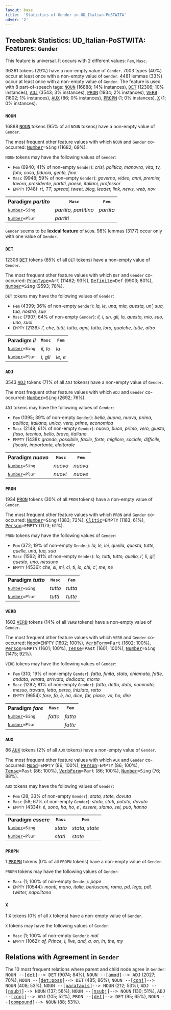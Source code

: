 ```yaml
---
layout: base
title:  'Statistics of Gender in UD_Italian-PoSTWITA'
udver: '2'
---
```


## Treebank Statistics: UD_Italian-PoSTWITA: Features: `Gender`

This feature is universal.
It occurs with 2 different values: `Fem`, `Masc`.

36361 tokens (29%) have a non-empty value of `Gender`.
7003 types (40%) occur at least once with a non-empty value of `Gender`.
4481 lemmas (33%) occur at least once with a non-empty value of `Gender`.
The feature is used with 8 part-of-speech tags: <tt><a href="it_postwita-pos-NOUN.html">NOUN</a></tt> (16888; 14% instances), <tt><a href="it_postwita-pos-DET.html">DET</a></tt> (12306; 10% instances), <tt><a href="it_postwita-pos-ADJ.html">ADJ</a></tt> (3543; 3% instances), <tt><a href="it_postwita-pos-PRON.html">PRON</a></tt> (1934; 2% instances), <tt><a href="it_postwita-pos-VERB.html">VERB</a></tt> (1602; 1% instances), <tt><a href="it_postwita-pos-AUX.html">AUX</a></tt> (86; 0% instances), <tt><a href="it_postwita-pos-PROPN.html">PROPN</a></tt> (1; 0% instances), <tt><a href="it_postwita-pos-X.html">X</a></tt> (1; 0% instances).

### `NOUN`

16888 <tt><a href="it_postwita-pos-NOUN.html">NOUN</a></tt> tokens (95% of all `NOUN` tokens) have a non-empty value of `Gender`.

The most frequent other feature values with which `NOUN` and `Gender` co-occurred: <tt><a href="it_postwita-feat-Number.html">Number</a></tt><tt>=Sing</tt> (11682; 69%).

`NOUN` tokens may have the following values of `Gender`:

* `Fem` (6940; 41% of non-empty `Gender`): <em>crisi, politica, manovra, vita, tv, foto, cosa, fiducia, gente, fine</em>
* `Masc` (9948; 59% of non-empty `Gender`): <em>governo, video, anni, premier, lavoro, presidente, partiti, paese, italiani, professor</em>
* `EMPTY` (948): <em>rt, TT, spread, tweet, blog, leader, link, news, web, nov</em>

<table>
  <tr><th>Paradigm <i>partito</i></th><th><tt>Masc</tt></th><th><tt>Fem</tt></th></tr>
  <tr><td><tt><tt><a href="it_postwita-feat-Number.html">Number</a></tt><tt>=Sing</tt></tt></td><td><em>partito, partitino</em></td><td><em>partita</em></td></tr>
  <tr><td><tt><tt><a href="it_postwita-feat-Number.html">Number</a></tt><tt>=Plur</tt></tt></td><td><em>partiti</em></td><td></td></tr>
</table>

`Gender` seems to be **lexical feature** of `NOUN`. 98% lemmas (3177) occur only with one value of `Gender`.

### `DET`

12306 <tt><a href="it_postwita-pos-DET.html">DET</a></tt> tokens (85% of all `DET` tokens) have a non-empty value of `Gender`.

The most frequent other feature values with which `DET` and `Gender` co-occurred: <tt><a href="it_postwita-feat-PronType.html">PronType</a></tt><tt>=Art</tt> (11462; 93%), <tt><a href="it_postwita-feat-Definite.html">Definite</a></tt><tt>=Def</tt> (9903; 80%), <tt><a href="it_postwita-feat-Number.html">Number</a></tt><tt>=Sing</tt> (9593; 78%).

`DET` tokens may have the following values of `Gender`:

* `Fem` (4399; 36% of non-empty `Gender`): <em>la, le, una, mia, questa, un', sua, tua, nostra, sue</em>
* `Masc` (7907; 64% of non-empty `Gender`): <em>il, i, un, gli, lo, questo, mio, suo, uno, suoi</em>
* `EMPTY` (2136): <em>l', che, tutti, tutto, ogni, tutta, loro, qualche, tutte, altro</em>

<table>
  <tr><th>Paradigm <i>il</i></th><th><tt>Masc</tt></th><th><tt>Fem</tt></th></tr>
  <tr><td><tt><tt><a href="it_postwita-feat-Number.html">Number</a></tt><tt>=Sing</tt></tt></td><td><em>il, lo</em></td><td><em>la</em></td></tr>
  <tr><td><tt><tt><a href="it_postwita-feat-Number.html">Number</a></tt><tt>=Plur</tt></tt></td><td><em>i, gli</em></td><td><em>le, e</em></td></tr>
</table>

### `ADJ`

3543 <tt><a href="it_postwita-pos-ADJ.html">ADJ</a></tt> tokens (71% of all `ADJ` tokens) have a non-empty value of `Gender`.

The most frequent other feature values with which `ADJ` and `Gender` co-occurred: <tt><a href="it_postwita-feat-Number.html">Number</a></tt><tt>=Sing</tt> (2692; 76%).

`ADJ` tokens may have the following values of `Gender`:

* `Fem` (1395; 39% of non-empty `Gender`): <em>bella, buona, nuova, prima, politica, italiana, unica, vera, prime, economica</em>
* `Masc` (2148; 61% of non-empty `Gender`): <em>nuovo, buon, primo, vero, giusto, fisso, tecnico, bello, bravo, italiano</em>
* `EMPTY` (1438): <em>grande, possibile, facile, forte, migliore, sociale, difficile, fiscale, importante, elettorale</em>

<table>
  <tr><th>Paradigm <i>nuovo</i></th><th><tt>Masc</tt></th><th><tt>Fem</tt></th></tr>
  <tr><td><tt><tt><a href="it_postwita-feat-Number.html">Number</a></tt><tt>=Sing</tt></tt></td><td><em>nuovo</em></td><td><em>nuova</em></td></tr>
  <tr><td><tt><tt><a href="it_postwita-feat-Number.html">Number</a></tt><tt>=Plur</tt></tt></td><td><em>nuovi</em></td><td><em>nuove</em></td></tr>
</table>

### `PRON`

1934 <tt><a href="it_postwita-pos-PRON.html">PRON</a></tt> tokens (30% of all `PRON` tokens) have a non-empty value of `Gender`.

The most frequent other feature values with which `PRON` and `Gender` co-occurred: <tt><a href="it_postwita-feat-Number.html">Number</a></tt><tt>=Sing</tt> (1383; 72%), <tt><a href="it_postwita-feat-Clitic.html">Clitic</a></tt><tt>=EMPTY</tt> (1183; 61%), <tt><a href="it_postwita-feat-Person.html">Person</a></tt><tt>=EMPTY</tt> (1173; 61%).

`PRON` tokens may have the following values of `Gender`:

* `Fem` (372; 19% of non-empty `Gender`): <em>la, le, lei, quella, questa, tutte, quelle, una, tua, sua</em>
* `Masc` (1562; 81% of non-empty `Gender`): <em>lo, tutti, tutto, quello, l', li, gli, questo, uno, nessuno</em>
* `EMPTY` (4536): <em>che, si, mi, ci, ti, io, chi, c', me, ne</em>

<table>
  <tr><th>Paradigm <i>tutto</i></th><th><tt>Masc</tt></th><th><tt>Fem</tt></th></tr>
  <tr><td><tt><tt><a href="it_postwita-feat-Number.html">Number</a></tt><tt>=Sing</tt></tt></td><td><em>tutto</em></td><td><em>tutta</em></td></tr>
  <tr><td><tt><tt><a href="it_postwita-feat-Number.html">Number</a></tt><tt>=Plur</tt></tt></td><td><em>tutti</em></td><td><em>tutte</em></td></tr>
</table>

### `VERB`

1602 <tt><a href="it_postwita-pos-VERB.html">VERB</a></tt> tokens (14% of all `VERB` tokens) have a non-empty value of `Gender`.

The most frequent other feature values with which `VERB` and `Gender` co-occurred: <tt><a href="it_postwita-feat-Mood.html">Mood</a></tt><tt>=EMPTY</tt> (1602; 100%), <tt><a href="it_postwita-feat-VerbForm.html">VerbForm</a></tt><tt>=Part</tt> (1602; 100%), <tt><a href="it_postwita-feat-Person.html">Person</a></tt><tt>=EMPTY</tt> (1601; 100%), <tt><a href="it_postwita-feat-Tense.html">Tense</a></tt><tt>=Past</tt> (1601; 100%), <tt><a href="it_postwita-feat-Number.html">Number</a></tt><tt>=Sing</tt> (1475; 92%).

`VERB` tokens may have the following values of `Gender`:

* `Fem` (310; 19% of non-empty `Gender`): <em>fatta, finita, stata, chiamata, fatte, andata, varata, arrivata, dedicata, morta</em>
* `Masc` (1292; 81% of non-empty `Gender`): <em>fatto, detto, dato, nominato, messo, trovato, letto, perso, iniziato, rotto</em>
* `EMPTY` (9654): <em>fare, fa, è, ha, dice, far, piace, va, ho, dire</em>

<table>
  <tr><th>Paradigm <i>fare</i></th><th><tt>Masc</tt></th><th><tt>Fem</tt></th></tr>
  <tr><td><tt><tt><a href="it_postwita-feat-Number.html">Number</a></tt><tt>=Sing</tt></tt></td><td><em>fatto</em></td><td><em>fatta</em></td></tr>
  <tr><td><tt><tt><a href="it_postwita-feat-Number.html">Number</a></tt><tt>=Plur</tt></tt></td><td></td><td><em>fatte</em></td></tr>
</table>

### `AUX`

86 <tt><a href="it_postwita-pos-AUX.html">AUX</a></tt> tokens (2% of all `AUX` tokens) have a non-empty value of `Gender`.

The most frequent other feature values with which `AUX` and `Gender` co-occurred: <tt><a href="it_postwita-feat-Mood.html">Mood</a></tt><tt>=EMPTY</tt> (86; 100%), <tt><a href="it_postwita-feat-Person.html">Person</a></tt><tt>=EMPTY</tt> (86; 100%), <tt><a href="it_postwita-feat-Tense.html">Tense</a></tt><tt>=Past</tt> (86; 100%), <tt><a href="it_postwita-feat-VerbForm.html">VerbForm</a></tt><tt>=Part</tt> (86; 100%), <tt><a href="it_postwita-feat-Number.html">Number</a></tt><tt>=Sing</tt> (76; 88%).

`AUX` tokens may have the following values of `Gender`:

* `Fem` (28; 33% of non-empty `Gender`): <em>stata, state, dovuta</em>
* `Masc` (58; 67% of non-empty `Gender`): <em>stato, stati, potuto, dovuto</em>
* `EMPTY` (4334): <em>è, sono, ha, ho, e', essere, siamo, sei, può, hanno</em>

<table>
  <tr><th>Paradigm <i>essere</i></th><th><tt>Masc</tt></th><th><tt>Fem</tt></th></tr>
  <tr><td><tt><tt><a href="it_postwita-feat-Number.html">Number</a></tt><tt>=Sing</tt></tt></td><td><em>stato</em></td><td><em>stata, state</em></td></tr>
  <tr><td><tt><tt><a href="it_postwita-feat-Number.html">Number</a></tt><tt>=Plur</tt></tt></td><td><em>stati</em></td><td><em>state</em></td></tr>
</table>

### `PROPN`

1 <tt><a href="it_postwita-pos-PROPN.html">PROPN</a></tt> tokens (0% of all `PROPN` tokens) have a non-empty value of `Gender`.

`PROPN` tokens may have the following values of `Gender`:

* `Masc` (1; 100% of non-empty `Gender`): <em>pepe</em>
* `EMPTY` (10544): <em>monti, mario, italia, berlusconi, roma, pd, lega, pdl, twitter, napolitano</em>

### `X`

1 <tt><a href="it_postwita-pos-X.html">X</a></tt> tokens (0% of all `X` tokens) have a non-empty value of `Gender`.

`X` tokens may have the following values of `Gender`:

* `Masc` (1; 100% of non-empty `Gender`): <em>mal</em>
* `EMPTY` (1062): <em>of, Prince, i, live, and, a, on, in, the, my</em>

## Relations with Agreement in `Gender`

The 10 most frequent relations where parent and child node agree in `Gender`:
<tt>NOUN --[<tt><a href="it_postwita-dep-det.html">det</a></tt>]--> DET</tt> (9074; 84%),
<tt>NOUN --[<tt><a href="it_postwita-dep-amod.html">amod</a></tt>]--> ADJ</tt> (2027; 70%),
<tt>NOUN --[<tt><a href="it_postwita-dep-det-poss.html">det:poss</a></tt>]--> DET</tt> (485; 86%),
<tt>NOUN --[<tt><a href="it_postwita-dep-conj.html">conj</a></tt>]--> NOUN</tt> (408; 53%),
<tt>NOUN --[<tt><a href="it_postwita-dep-parataxis.html">parataxis</a></tt>]--> NOUN</tt> (212; 53%),
<tt>ADJ --[<tt><a href="it_postwita-dep-nsubj.html">nsubj</a></tt>]--> NOUN</tt> (137; 58%),
<tt>NOUN --[<tt><a href="it_postwita-dep-nsubj.html">nsubj</a></tt>]--> NOUN</tt> (130; 51%),
<tt>ADJ --[<tt><a href="it_postwita-dep-conj.html">conj</a></tt>]--> ADJ</tt> (105; 52%),
<tt>PRON --[<tt><a href="it_postwita-dep-det.html">det</a></tt>]--> DET</tt> (95; 65%),
<tt>NOUN --[<tt><a href="it_postwita-dep-compound.html">compound</a></tt>]--> NOUN</tt> (88; 53%).


